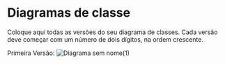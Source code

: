 # Diagramas de classe
Coloque aqui todas as versões do seu diagrama de classes. Cada versão deve começar com um número de dois dígitos, na ordem crescente.

Primeira Versão:
![Diagrama sem nome(1)](https://user-images.githubusercontent.com/104331565/229008771-807826ff-f144-47db-86f8-ebca84ead99f.jpg)

